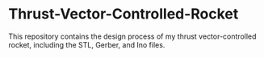 # Thrust-Vector-Controlled-Rocket
This repository contains the design process of my thrust vector-controlled rocket, including the STL, Gerber, and Ino files.
